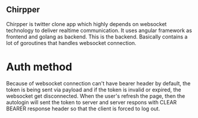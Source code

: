 ## Chirpper
Chirpper is twitter clone app which highly depends on websocket technology to deliver realtime communication. It uses angular framework as frontend and golang as backend.
This is the backend. Basically contains a lot of goroutines that handles websocket connection.

# Auth method 
Because of websocket connection can't have bearer header by default, the token is being sent via payload and if the token is invalid or expired, the websocket get disconnected. When the user's refresh the page, then the autologin will sent the token to server and server respons with CLEAR BEARER response header so that the client is forced to log out.